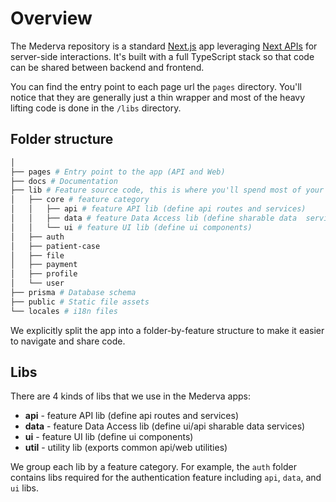 # Overview

The Mederva repository is a standard [Next.js](https://nextjs.org) app leveraging [Next APIs](https://nextjs.org/docs/api-routes/introduction) for server-side interactions. It's built with a full TypeScript stack so that code can be shared between backend and frontend.

You can find the entry point to each page url the `pages` directory. You'll notice that they are generally just a thin wrapper and most of the heavy lifting code is done in the `/libs` directory.

## Folder structure

```sh
│
├── pages # Entry point to the app (API and Web)
├── docs # Documentation
├── lib # Feature source code, this is where you'll spend most of your time!
│   ├── core # feature category
│   │   ├── api # feature API lib (define api routes and services)
│   │   ├── data # feature Data Access lib (define sharable data  services)
│   │   └── ui # feature UI lib (define ui components)
│   ├── auth
│   ├── patient-case
│   ├── file
│   ├── payment
│   ├── profile
│   └── user
├── prisma # Database schema
├── public # Static file assets
└── locales # i18n files
```

We explicitly split the app into a folder-by-feature structure to make it easier to navigate and share code.

## Libs

There are 4 kinds of libs that we use in the Mederva apps:

- **api** - feature API lib (define api routes and services)
- **data** - feature Data Access lib (define ui/api sharable data services)
- **ui** - feature UI lib (define ui components)
- **util** - utility lib (exports common api/web utilities)

We group each lib by a feature category. For example, the `auth` folder contains libs required for the authentication feature including `api`, `data`, and `ui` libs.

